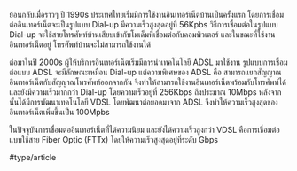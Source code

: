 ย้อนกลับเมื่อราวๆ ปี 1990s ประเทศไทยเริ่มมีการใช้งานอินเทอร์เน็ตบ้านเป็นครั้งแรก โดยการเชื่อมต่ออินเทอร์เน็ตจะเป็นรูปแบบ Dial-up มีความเร็วสูงสุดอยู่ที่ 56Kpbs วิธีการเชื่อมต่อในรูปแบบ Dial-up จะใช้สายโทรศัพท์บ้านเสียบเข้ากับโมเด็มที่เชื่อมต่อกับคอมพิวเตอร์ และในขณะที่ใช้งานอินเทอร์เน็ตอยู่ โทรศัพท์บ้านจะไม่สามารถใช้งานได้

ต่อมาในปี 2000s ผู้ให้บริการอินเทอร์เน็ตเริ่มมีการนำเทคโนโลยี ADSL มาใช้งาน รูปแบบการเชื่อมต่อแบบ ADSL จะมีลักษณะเหมือน Dial-up แต่ความพิเศษของ ADSL คือ สามารถแยกสัญญาณอินเทอร์เน็ตกับสัญญาณโทรศัพท์ออกจากกัน จึงทำให้สามารถใช้งานอินเทอร์เน็ตพร้อมกับโทรศัพท์ได้ และยังมีความเร็วมากกว่า Dial-up โดยความเร็วอยู่ที่ 256Kbps ถึงประมาณ 10Mbps หลังจากนั้นได้มีการพัฒนาเทคโนโลยี VDSL โดยพัฒนาต่อยอดมาจาก ADSL จึงทำให้ความเร็วสูงสุดของอินเทอร์เน็ตเพิ่มขึ้นเป็น 100Mpbs

ในปัจจุบันการเชื่อมต่ออินเทอร์เน็ตที่ได้ความนิยม และยังได้ความเร็วสูงกว่า VDSL คือการเชื่อมต่อแบบใช้สาย Fiber Optic (FTTx) โดยให้ความเร็วสูงสุดอยู่ที่ระดับ Gbps 

#type/article
